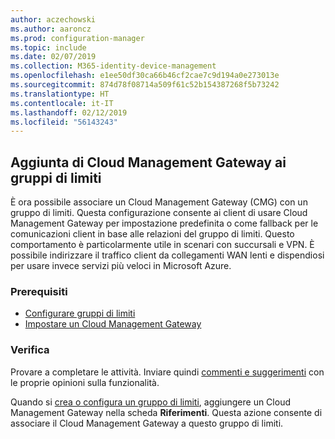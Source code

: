 ```yaml
---
author: aczechowski
ms.author: aaroncz
ms.prod: configuration-manager
ms.topic: include
ms.date: 02/07/2019
ms.collection: M365-identity-device-management
ms.openlocfilehash: e1ee50df30ca66b46cf2cae7c9d194a0e273013e
ms.sourcegitcommit: 874d78f08714a509f61c52b154387268f5b73242
ms.translationtype: HT
ms.contentlocale: it-IT
ms.lasthandoff: 02/12/2019
ms.locfileid: "56143243"
---
```

## <a name="bkmk_cmgbg"></a> Aggiunta di Cloud Management Gateway ai gruppi di limiti
<!--3640932-->

È ora possibile associare un Cloud Management Gateway (CMG) con un gruppo di limiti. Questa configurazione consente ai client di usare Cloud Management Gateway per impostazione predefinita o come fallback per le comunicazioni client in base alle relazioni del gruppo di limiti. Questo comportamento è particolarmente utile in scenari con succursali e VPN. È possibile indirizzare il traffico client da collegamenti WAN lenti e dispendiosi per usare invece servizi più veloci in Microsoft Azure.


### <a name="prerequisites"></a>Prerequisiti

- [Configurare gruppi di limiti](/sccm/core/servers/deploy/configure/boundary-groups)
- [Impostare un Cloud Management Gateway](/sccm/core/clients/manage/cmg/setup-cloud-management-gateway)


### <a name="try-it-out"></a>Verifica

Provare a completare le attività. Inviare quindi [commenti e suggerimenti](/sccm/core/understand/find-help#product-feedback) con le proprie opinioni sulla funzionalità.

Quando si [crea o configura un gruppo di limiti](/sccm/core/servers/deploy/configure/boundary-group-procedures), aggiungere un Cloud Management Gateway nella scheda **Riferimenti**. Questa azione consente di associare il Cloud Management Gateway a questo gruppo di limiti.

